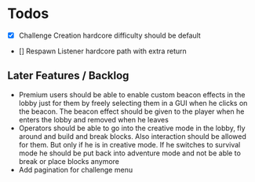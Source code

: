# Todos
- [x] Challenge Creation hardcore difficulty should be default
- [] Respawn Listener hardcore path with extra return

## Later Features / Backlog

- Premium users should be able to enable custom beacon effects in the lobby just for them by freely selecting them in a GUI when he clicks on the beacon. The beacon effect should be given to the player when he enters the lobby and removed when he leaves
- Operators should be able to go into the creative mode in the lobby, fly around and build and break blocks. Also interaction should be allowed for them. But only if he is in creative mode. If he switches to survival mode he should be put back into adventure mode and not be able to break or place blocks anymore
- Add pagination for challenge menu

